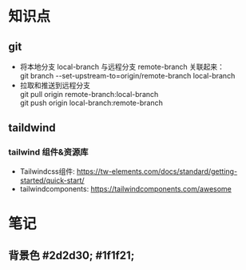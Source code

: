 # 知识点
## git
* 将本地分支 local-branch 与远程分支 remote-branch 关联起来：<br/>  git branch --set-upstream-to=origin/remote-branch local-branch
* 拉取和推送到远程分支 <br/>
 git pull origin remote-branch:local-branch<br/>
 git push origin local-branch:remote-branch

## taildwind

### tailwind 组件&资源库
* Tailwindcss组件: https://tw-elements.com/docs/standard/getting-started/quick-start/
* tailwindcomponents: https://tailwindcomponents.com/awesome



# 笔记
## 背景色  #2d2d30; #1f1f21;